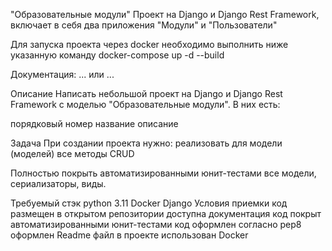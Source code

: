 "Образовательные модули" Проект на Django и Django Rest Framework, включает в себя два приложения "Модули" и "Пользователи"

Для запуска проекта через docker необходимо выполнить ниже указанную команду docker-compose up -d --build

Документация: ... или ...

Описание
Написать небольшой проект на Django и Django Rest Framework с моделью "Образовательные модули". В них есть:

порядковый номер
название
описание


Задача
При создании проекта нужно:
реализовать для модели (моделей) все методы CRUD

Полностью покрыть автоматизированными юнит-тестами все модели, сериализаторы, виды.



Требуемый стэк
python 3.11
Docker
Django
Условия приемки
код размещен в открытом репозитории
доступна документация
код покрыт автоматизированными юнит-тестами
код оформлен согласно pep8
оформлен Readme файл
в проекте использован Docker
